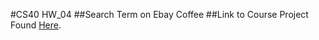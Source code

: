 #CS40 HW_04
##Search Term on Ebay
Coffee 
##Link to Course Project
Found [Here](https://github.com/mikeizbicki/cmc-csci040/tree/2020fall/hw_04).